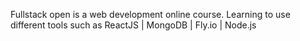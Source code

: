 Fullstack open is a web development online course.
Learning to use different tools such as 
ReactJS | MongoDB | Fly.io | Node.js
